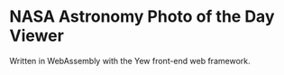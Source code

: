 # NASA Astronomy Photo of the Day Viewer

Written in WebAssembly with the Yew front-end web framework.
